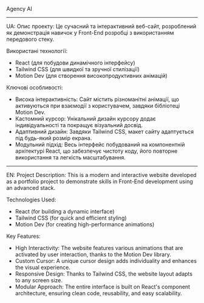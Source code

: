 Agency AI

-------------------------------------------------------------------------------------------------------------------------------------------------------------------

UA: Опис проекту:
Це сучасний та інтерактивний веб-сайт, розроблений як демонстрація навичок у Front-End розробці з використанням передового стеку.

Використані технології:
  - React (для побудови динамічного інтерфейсу)
  - Tailwind CSS (для швидкої та зручної стилізації)
  - Motion Dev (для створення високопродуктивних анімацій)

Ключові особливості:
  - Висока інтерактивність: Сайт містить різноманітні анімації, що активуються при взаємодії з користувачем, завдяки бібліотеці Motion Dev.
  - Кастомний курсор: Унікальний дизайн курсору додає індивідуальності та покращує візуальний досвід.
  - Адаптивний дизайн: Завдяки Tailwind CSS, макет сайту адаптується під будь-який розмір екрана.
  - Модульний підхід: Весь інтерфейс побудований на компонентній архітектурі React, що забезпечує чистоту коду, його повторне використання та легкість масштабування.

-------------------------------------------------------------------------------------------------------------------------------------------------------------------

EN: Project Description:
This is a modern and interactive website developed as a portfolio project to demonstrate skills in Front-End development using an advanced stack.

Technologies Used:
  - React (for building a dynamic interface)
  - Tailwind CSS (for quick and efficient styling)
  - Motion Dev (for creating high-performance animations)

Key Features:
  - High Interactivity: The website features various animations that are activated by user interaction, thanks to the Motion Dev library.
  - Custom Cursor: A unique cursor design adds individuality and enhances the visual experience.
  - Responsive Design: Thanks to Tailwind CSS, the website layout adapts to any screen size.
  - Modular Approach: The entire interface is built on React's component architecture, ensuring clean code, reusability, and easy scalability.
